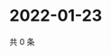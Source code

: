 # 2022-01-23

共 0 条

<!-- BEGIN WEIBO -->
<!-- 最后更新时间 Sun Jan 23 2022 23:09:58 GMT+0800 (China Standard Time) -->

<!-- END WEIBO -->
